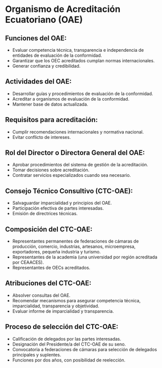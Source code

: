 # Organismo de Acreditación Ecuatoriano (OAE)
<div class="">

## Funciones del OAE:
- Evaluar competencia técnica, transparencia e independencia de entidades de evaluación de la conformidad.
- Garantizar que los OEC acreditados cumplan normas internacionales.
- Generar confianza y credibilidad.

## Actividades del OAE:
- Desarrollar guías y procedimientos de evaluación de la conformidad.
- Acreditar a organismos de evaluación de la conformidad.
- Mantener base de datos actualizada.

## Requisitos para acreditación:
- Cumplir recomendaciones internacionales y normativa nacional.
- Evitar conflicto de intereses.

## Rol del Director o Directora General del OAE:
- Aprobar procedimientos del sistema de gestión de la acreditación.
- Tomar decisiones sobre acreditación.
- Contratar servicios especializados cuando sea necesario.

## Consejo Técnico Consultivo (CTC-OAE):
- Salvaguardar imparcialidad y principios del OAE.
- Participación efectiva de partes interesadas.
- Emisión de directrices técnicas.

## Composición del CTC-OAE:
- Representantes permanentes de federaciones de cámaras de producción, comercio, industrias, artesanos, microempresa, exportadores, pequeña industria y turismo.
- Representantes de la academia (una universidad por región acreditada por CEAACES).
- Representantes de OECs acreditados.

## Atribuciones del CTC-OAE:
- Absolver consultas del OAE.
- Recomendar mecanismos para asegurar competencia técnica, imparcialidad, transparencia y objetividad.
- Evaluar informe de imparcialidad y transparencia.

## Proceso de selección del CTC-OAE:
- Calificación de delegados por las partes interesadas.
- Designación del Presidente/a del CTC-OAE de su seno.
- Convocatoria a federaciones de cámaras para selección de delegados principales y suplentes.
- Funciones por dos años, con posibilidad de reelección.
